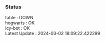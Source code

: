 ### Status


table : DOWN  
hogwarts : OK  
icy-bot : OK  
Latest Update : 2024-03-02 18:09:22.422299
